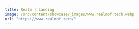 ```yaml
---
title: Realm | Landing
image: /src/content/showcase/_images/www.realmof.tech.webp
url: "https://www.realmof.tech/"
---
```

